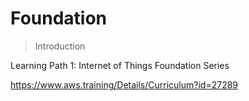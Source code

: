# Foundation 

 

> Introduction 



Learning Path 1: Internet of Things Foundation Series

https://www.aws.training/Details/Curriculum?id=27289


